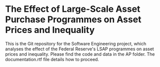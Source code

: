 # The Effect of Large-Scale Asset Purchase Programmes on Asset Prices and Inequality

This is the Git repository for the Software Engineering project, which analyses the effect of the Federal Reserve's LSAP programmes on asset prices and inequality. Please find the code and data in the AP folder. The documentation.rtf file details how to proceed. 

